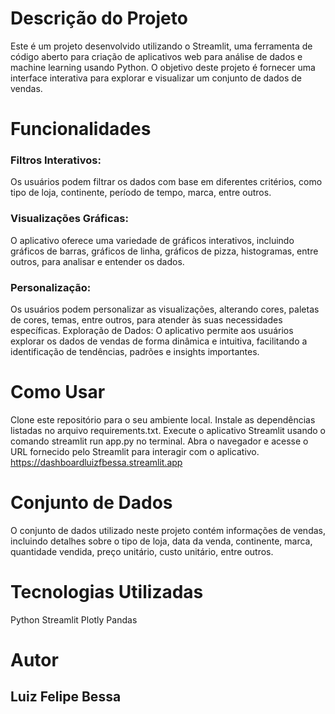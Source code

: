 # Descrição do Projeto
Este é um projeto desenvolvido utilizando o Streamlit, uma ferramenta de código aberto para criação de aplicativos web para análise de dados e machine learning usando Python. O objetivo deste projeto é fornecer uma interface interativa para explorar e visualizar um conjunto de dados de vendas.

# Funcionalidades
### Filtros Interativos: 
Os usuários podem filtrar os dados com base em diferentes critérios, como tipo de loja, continente, período de tempo, marca, entre outros.
### Visualizações Gráficas: 
O aplicativo oferece uma variedade de gráficos interativos, incluindo gráficos de barras, gráficos de linha, gráficos de pizza, histogramas, entre outros, para analisar e entender os dados.
### Personalização: 
Os usuários podem personalizar as visualizações, alterando cores, paletas de cores, temas, entre outros, para atender às suas necessidades específicas.
Exploração de Dados: O aplicativo permite aos usuários explorar os dados de vendas de forma dinâmica e intuitiva, facilitando a identificação de tendências, padrões e insights importantes.

# Como Usar
Clone este repositório para o seu ambiente local.
Instale as dependências listadas no arquivo requirements.txt.
Execute o aplicativo Streamlit usando o comando streamlit run app.py no terminal.
Abra o navegador e acesse o URL fornecido pelo Streamlit para interagir com o aplicativo.
https://dashboardluizfbessa.streamlit.app

# Conjunto de Dados
O conjunto de dados utilizado neste projeto contém informações de vendas, incluindo detalhes sobre o tipo de loja, data da venda, continente, marca, quantidade vendida, preço unitário, custo unitário, entre outros.

# Tecnologias Utilizadas
Python
Streamlit
Plotly
Pandas

# Autor
## Luiz Felipe Bessa
